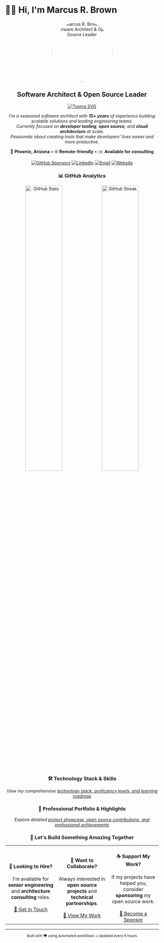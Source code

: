 # 👋🏽 Hi, I'm Marcus R. Brown

<div align="center">

<img src="assets/profile-images/headshot-3757.jpg" alt="Marcus R. Brown - Software Architect & Open Source Leader" width="200" height="200" style="border-radius: 50%;" />

<br/>

## Software Architect & Open Source Leader

[![Typing SVG](https://readme-typing-svg.herokuapp.com?font=Fira+Code&weight=600&size=24&pause=1000&color=58A6FF&center=true&vCenter=true&width=600&lines=Building+scalable+solutions+for+15%2B+years;Open+source+maintainer+%26+contributor;Passionate+about+developer+experience;Creating+tools+that+developers+love)](https://git.io/typing-svg)

</div>

<p align="center">
  <em>
    I'm a seasoned software architect with <strong>15+ years</strong> of experience building scalable solutions and leading engineering teams.<br/>
    Currently focused on <strong>developer tooling</strong>, <strong>open source</strong>, and <strong>cloud architecture</strong> at scale.<br/>
    Passionate about creating tools that make developers' lives easier and more productive.
  </em>
</p>

<div align="center">

📍 **Phoenix, Arizona** • 🌐 **Remote-friendly** • ✉️ **Available for consulting**

[![GitHub Sponsors](https://img.shields.io/github/sponsors/marcusrbrown?style=for-the-badge&logo=github-sponsors&color=EA4AAA)][gh-sponsors] [![LinkedIn](https://img.shields.io/badge/LinkedIn-Connect-0077B5?style=for-the-badge&logo=linkedin)][linkedin] [![Email](https://img.shields.io/badge/Email-Contact-D14836?style=for-the-badge&logo=gmail)][email] [![Website](https://img.shields.io/badge/Portfolio-Visit-4285F4?style=for-the-badge&logo=google-chrome)][website]

</div>

<div align="center">

### 📊 GitHub Analytics

<img width="49%" src="https://github-readme-stats.vercel.app/api?username=marcusrbrown&show_icons=true&theme=github_dark&hide_border=true&count_private=true&include_all_commits=true" alt="GitHub Stats" />
<img width="49%" src="https://github-readme-streak-stats.herokuapp.com/?user=marcusrbrown&theme=github_dark&hide_border=true" alt="GitHub Streak" />

</div>

<div align="center">

### 🛠️ Technology Stack & Skills

_View my comprehensive [technology stack, proficiency levels, and learning roadmap](BADGES.md)_

### 🌟 Professional Portfolio & Highlights

_Explore detailed [project showcase, open source contributions, and professional achievements](HIGHLIGHTS.md)_

</div>

<div align="center">

### 🚀 Let's Build Something Amazing Together

<table>
<tr>
<td align="center" width="33%">
  <h4>💼 Looking to Hire?</h4>
  I'm available for <strong>senior engineering</strong> and <strong>architecture consulting</strong> roles.
  <br/><br/>
  <a href="mailto:marcus@marcusrbrown.com?subject=Opportunity">📧 Get in Touch</a>
</td>
<td align="center" width="33%">
  <h4>🤝 Want to Collaborate?</h4>
  Always interested in <strong>open source projects</strong> and <strong>technical partnerships</strong>.
  <br/><br/>
  <a href="https://github.com/marcusrbrown">👥 View My Work</a>
</td>
<td align="center" width="33%">
  <h4>☕ Support My Work?</h4>
  If my projects have helped you, consider <strong>sponsoring</strong> my open source work.
  <br/><br/>
  <a href="https://github.com/sponsors/marcusrbrown">💖 Become a Sponsor</a>
</td>
</tr>
</table>

</div>

---

[gh-sponsors]: https://github.com/sponsors/marcusrbrown "Support Marcus's open source work"
[linkedin]: https://www.linkedin.com/in/marcusrbrown "Connect with Marcus on LinkedIn"
[email]: mailto:marcus@marcusrbrown.com "Email Marcus directly"
[website]: https://marcusrbrown.com "Visit Marcus's portfolio website"

<div align="center">
  <sub>Built with ❤️ using automated workflows • Updated every 6 hours</sub>
</div>
